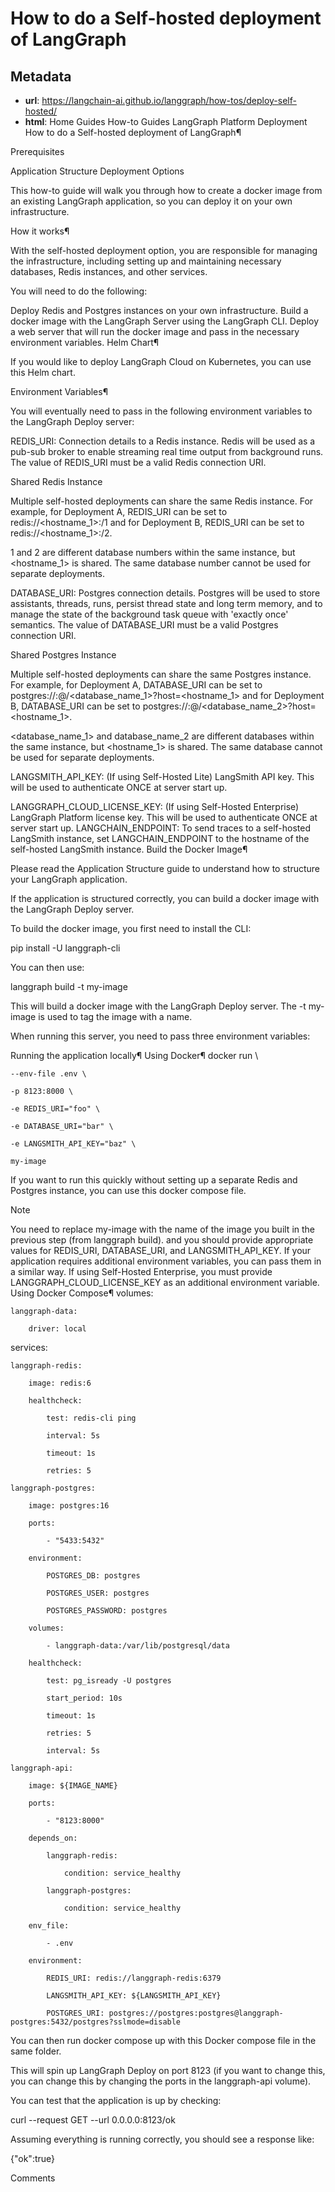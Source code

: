 # How to do a Self-hosted deployment of LangGraph



## Metadata

- **url**: https://langchain-ai.github.io/langgraph/how-tos/deploy-self-hosted/
- **html**: Home
Guides
How-to Guides
LangGraph Platform
Deployment
How to do a Self-hosted deployment of LangGraph¶

Prerequisites

Application Structure
Deployment Options

This how-to guide will walk you through how to create a docker image from an existing LangGraph application, so you can deploy it on your own infrastructure.

How it works¶

With the self-hosted deployment option, you are responsible for managing the infrastructure, including setting up and maintaining necessary databases, Redis instances, and other services.

You will need to do the following:

Deploy Redis and Postgres instances on your own infrastructure.
Build a docker image with the LangGraph Server using the LangGraph CLI.
Deploy a web server that will run the docker image and pass in the necessary environment variables.
Helm Chart¶

If you would like to deploy LangGraph Cloud on Kubernetes, you can use this Helm chart.

Environment Variables¶

You will eventually need to pass in the following environment variables to the LangGraph Deploy server:

REDIS_URI: Connection details to a Redis instance. Redis will be used as a pub-sub broker to enable streaming real time output from background runs. The value of REDIS_URI must be a valid Redis connection URI.

Shared Redis Instance

Multiple self-hosted deployments can share the same Redis instance. For example, for Deployment A, REDIS_URI can be set to redis://<hostname_1>:<port>/1 and for Deployment B, REDIS_URI can be set to redis://<hostname_1>:<port>/2.

1 and 2 are different database numbers within the same instance, but <hostname_1> is shared. The same database number cannot be used for separate deployments.

DATABASE_URI: Postgres connection details. Postgres will be used to store assistants, threads, runs, persist thread state and long term memory, and to manage the state of the background task queue with 'exactly once' semantics. The value of DATABASE_URI must be a valid Postgres connection URI.

Shared Postgres Instance

Multiple self-hosted deployments can share the same Postgres instance. For example, for Deployment A, DATABASE_URI can be set to postgres://<user>:<password>@/<database_name_1>?host=<hostname_1> and for Deployment B, DATABASE_URI can be set to postgres://<user>:<password>@/<database_name_2>?host=<hostname_1>.

<database_name_1> and database_name_2 are different databases within the same instance, but <hostname_1> is shared. The same database cannot be used for separate deployments.

LANGSMITH_API_KEY: (If using Self-Hosted Lite) LangSmith API key. This will be used to authenticate ONCE at server start up.

LANGGRAPH_CLOUD_LICENSE_KEY: (If using Self-Hosted Enterprise) LangGraph Platform license key. This will be used to authenticate ONCE at server start up.
LANGCHAIN_ENDPOINT: To send traces to a self-hosted LangSmith instance, set LANGCHAIN_ENDPOINT to the hostname of the self-hosted LangSmith instance.
Build the Docker Image¶

Please read the Application Structure guide to understand how to structure your LangGraph application.

If the application is structured correctly, you can build a docker image with the LangGraph Deploy server.

To build the docker image, you first need to install the CLI:

pip install -U langgraph-cli


You can then use:

langgraph build -t my-image


This will build a docker image with the LangGraph Deploy server. The -t my-image is used to tag the image with a name.

When running this server, you need to pass three environment variables:

Running the application locally¶
Using Docker¶
docker run \

    --env-file .env \

    -p 8123:8000 \

    -e REDIS_URI="foo" \

    -e DATABASE_URI="bar" \

    -e LANGSMITH_API_KEY="baz" \

    my-image


If you want to run this quickly without setting up a separate Redis and Postgres instance, you can use this docker compose file.

Note

You need to replace my-image with the name of the image you built in the previous step (from langgraph build). and you should provide appropriate values for REDIS_URI, DATABASE_URI, and LANGSMITH_API_KEY.
If your application requires additional environment variables, you can pass them in a similar way.
If using Self-Hosted Enterprise, you must provide LANGGRAPH_CLOUD_LICENSE_KEY as an additional environment variable.
Using Docker Compose¶
volumes:

    langgraph-data:

        driver: local

services:

    langgraph-redis:

        image: redis:6

        healthcheck:

            test: redis-cli ping

            interval: 5s

            timeout: 1s

            retries: 5

    langgraph-postgres:

        image: postgres:16

        ports:

            - "5433:5432"

        environment:

            POSTGRES_DB: postgres

            POSTGRES_USER: postgres

            POSTGRES_PASSWORD: postgres

        volumes:

            - langgraph-data:/var/lib/postgresql/data

        healthcheck:

            test: pg_isready -U postgres

            start_period: 10s

            timeout: 1s

            retries: 5

            interval: 5s

    langgraph-api:

        image: ${IMAGE_NAME}

        ports:

            - "8123:8000"

        depends_on:

            langgraph-redis:

                condition: service_healthy

            langgraph-postgres:

                condition: service_healthy

        env_file:

            - .env

        environment:

            REDIS_URI: redis://langgraph-redis:6379

            LANGSMITH_API_KEY: ${LANGSMITH_API_KEY}

            POSTGRES_URI: postgres://postgres:postgres@langgraph-postgres:5432/postgres?sslmode=disable


You can then run docker compose up with this Docker compose file in the same folder.

This will spin up LangGraph Deploy on port 8123 (if you want to change this, you can change this by changing the ports in the langgraph-api volume).

You can test that the application is up by checking:

curl --request GET --url 0.0.0.0:8123/ok

Assuming everything is running correctly, you should see a response like:

{"ok":true}

Comments
